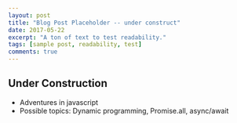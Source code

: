 ```yaml
---
layout: post
title: "Blog Post Placeholder -- under construct"
date: 2017-05-22
excerpt: "A ton of text to test readability."
tags: [sample post, readability, test]
comments: true
---
```



## Under Construction
* Adventures in javascript
* Possible topics: Dynamic programming, Promise.all, async/await
